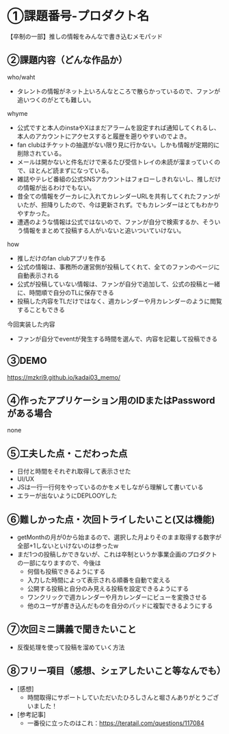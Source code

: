 # ①課題番号-プロダクト名
【卒制の一部】推しの情報をみんなで書き込むメモパッド

## ②課題内容（どんな作品か）
who/waht
- タレントの情報がネット上いろんなところで散らかっているので、ファンが追いつくのがとても難しい。

whyme
- 公式ですと本人のinstaやXはまだアラームを設定すれば通知してくれるし、本人のアカウントにアクセスすると履歴を遡りやすいのでよき。
- fan clubはチケットの抽選がない限り見に行かない。しかも情報が定期的に削除されている。
- メールは開かないと件名だけで来るたび受信トレイの未読が溜まっていくので、ほとんど読まずになっている。
- 雑誌やテレビ番組の公式SNSアカウントはフォローしきれないし、推しだけの情報が出るわけでもない。
- 昔全ての情報をグーカレに入れてカレンダーURLを共有してくれたファンがいたが、担降りしたので、今は更新されず。でもカレンダーはとてもわかりやすかった。
- 遭遇のような情報は公式ではないので、ファンが自分で検索するか、そういう情報をまとめて投稿する人がいないと追いついていけない。

how
- 推しだけのfan clubアプリを作る
- 公式の情報は、事務所の運営側が投稿してくれて、全てのファンのページに自動表示される
- 公式が投稿していない情報は、ファンが自分で追加して、公式の投稿と一緒に、時間順で自分のTLに保存できる
- 投稿した内容をTLだけではなく、週カレンダーや月カレンダーのように閲覧することもできる

今回実装した内容
- ファンが自分でeventが発生する時間を選んで、内容を記載して投稿できる

## ③DEMO
https://mzkri9.github.io/kadai03_memo/

## ④作ったアプリケーション用のIDまたはPasswordがある場合
none

## ⑤工夫した点・こだわった点
- 日付と時間をそれぞれ取得して表示させた
- UI/UX
- JSは一行一行何をやっているのかをメモしながら理解して書いている
- エラーが出ないようにDEPLOOYした

## ⑥難しかった点・次回トライしたいこと(又は機能)
- getMonthの月が0から始まるので、選択した月よりそのまま取得する数字が全部+1しないといけないのは参ったw
- まだ1つの投稿しかできないが、これは卒制というか事業企画のプロダクトの一部になりますので、今後は
  - 何個も投稿できるようにする
  - 入力した時間によって表示される順番を自動で変える
  - 公開する投稿と自分のみ見える投稿を設定できるようにする
  - ワンクリックで週カレンダーや月カレンダーにビューを変換させる
  - 他のユーザが書き込んだものを自分のパッドに複製できるようにする

## ⑦次回ミニ講義で聞きたいこと
- 反復処理を使って投稿を溜めていく方法

## ⑧フリー項目（感想、シェアしたいこと等なんでも）
- [感想]
  - 時間取得にサポートしていただいたひろしさんと堀さんありがとうございました！
- [参考記事]
  - 一番役に立ったのはこれ：https://teratail.com/questions/117084
